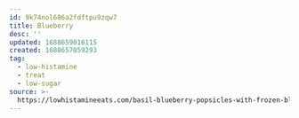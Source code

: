 ```yaml
---
id: 9k74nol686a2fdftpu9zqw7
title: Blueberry
desc: ''
updated: 1688659016115
created: 1688657059293
tag:
  - low-histamine
  - treat
  - low-sugar
source: >-
  https://lowhistamineeats.com/basil-blueberry-popsicles-with-frozen-blueberries/
---
```


